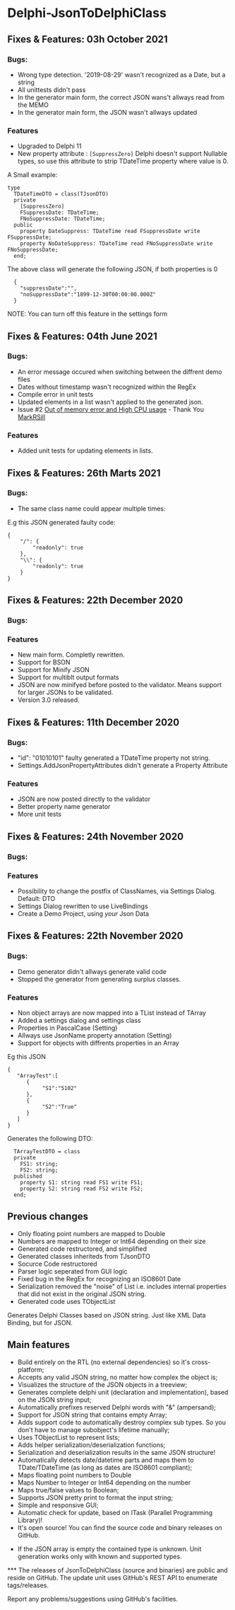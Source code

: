 Delphi-JsonToDelphiClass
========================
## Fixes & Features: 03h October 2021 ##

### Bugs: ###
* Wrong type detection. '2019-08-29' wasn't recognized as a Date, but a string
* All unittests didn't pass
* In the generator main form, the correct JSON wans't allways read from the MEMO 
* In the generator main form, the JSON wasn't allways updated

### Features ###
* Upgraded to Delphi 11
* New property attribute : ```[SuppressZero]```
  Delphi doesn't support Nullable types, so use this attribute to strip TDateTime property where value is 0.

A Small example:
```  
type
  TDateTimeDTO = class(TJsonDTO)
  private
    [SuppressZero]
    FSuppressDate: TDateTime;
    FNoSuppressDate: TDateTime;
  public
    property DateSuppress: TDateTime read FSuppressDate write FSuppressDate;
    property NoDateSuppress: TDateTime read FNoSuppressDate write FNoSuppressDate;
  end;
```
The above class will generate the following JSON, if both properties is 0 

```
  {
    "suppressDate":"",
    "noSuppressDate":"1899-12-30T00:00:00.000Z"
  }
```
NOTE: You can turn off this feature in the settings form 

## Fixes & Features: 04th June 2021 ##

### Bugs: ###
* An error message occured when switching between the diffrent demo files
* Dates without timestamp wasn't recognized within  the RegEx
* Compile error in unit tests
* Updated elements in a list wasn't applied to the generated json.
* Issue #2 [Out of memory error and High CPU usage](https://github.com/JensBorrisholt/Delphi-JsonToDelphiClass/pull/2) - Thank You [MarkRSill](https://github.com/MarkRSill)

### Features ###
* Added unit tests for updating elements in lists.

## Fixes & Features: 26th Marts 2021 ##

### Bugs: ###
* The same class name could appear multiple times:

E.g this JSON generated faulty code:

```
{
    "/": {
        "readonly": true
    },
    "\\": {
        "readonly": true
    }
} 
```

## Fixes & Features: 22th December 2020 ##

### Bugs: ###

### Features ###

* New main form. Completly rewritten. 
* Support for BSON
* Support for Minify JSON
* Support for multiblt output formats
* JSON are now minifyed before posted to the validator. Means support for larger JSONs to be validated. 
* Version 3.0 released.

## Fixes & Features: 11th December 2020 ##

### Bugs: ###

* "id": "01010101" faulty generated a TDateTime property not string. 
* Settings.AddJsonPropertyAttributes didn't generate a Property Attribute 

### Features ###

* JSON are now posted directly to the validator
* Better property name generator
* More unit tests

## Fixes & Features: 24th November 2020 ##

### Bugs: ###

### Features ###

* Possibility to change the postfix of ClassNames, via Settings Dialog. Default: DTO
* Settings Dialog rewritten to use LiveBindings
* Create a Demo Project, using *your* Json Data

## Fixes & Features: 22th November 2020 ##

### Bugs: ###
* Demo generator didn't allways generate valid code
* Stopped the generator from generating surplus classes. 

### Features ###
* Non object arrays are now mapped into a TList<T> instead of TArray<T>
* Added a settings dialog and settings class
* Properties in PascalCase (Setting)
* Allways use JsonName property annotation  (Setting)
* Support for objects with diffrents properties in an Array

Eg this JSON 
```
{
   "ArrayTest":[
      {
           "S1":"5102"
      },
      {
           "S2":"True"
      }      
   ]
}
```

Generates the following DTO:
```
  TArrayTestDTO = class
  private
    FS1: string;
    FS2: string;
  published
    property S1: string read FS1 write FS1;
    property S2: string read FS2 write FS2;
  end;
```


## Previous changes ##

* Only floating point numbers are mapped to Double
* Numbers are mapped to Integer or Int64 depending on their size
* Generated code restructored, and simplified
* Generated classes inheriteds from TJsonDTO
* Socurce Code restructored
* Parser logic seperated from GUI logic
* Fixed bug in the RegEx for recognizing an ISO8601 Date
* Serialization removed the "noise" of List<T> i.e. includes internal properties that did not exist in the original JSON string.
* Generated code uses TObjectList<T>
  
Generates Delphi Classes based on JSON string. Just like XML Data Binding, but for JSON.

## Main features ##

- Build entirely on the RTL (no external dependencies) so it's cross-platform;
- Accepts any valid JSON string, no matter how complex the object is;
- Visualizes the structure of the JSON objects in a treeview;
- Generates complete delphi unit (declaration and implementation), based on the JSON string input;
- Automatically prefixes reserved Delphi words with "&" (ampersand);
- Support for JSON string that contains empty Array;
- Adds support code to automatically destroy complex sub types. So you don't have to manage subobject's lifetime manually;
- Uses TObjectList<T> to represent lists;
- Adds helper serialization/deserialization functions;
- Serialization and deserialization results in the same JSON structure!
- Automatically detects date/datetime parts and maps them to TDate/TDateTime (as long as dates are ISO8601 compliant);
- Maps floating point numbers to Double
- Maps Number to Integer or Int64 depending on the number
- Maps true/false values to Boolean;
- Supports JSON pretty print to format the input string;
- Simple and responsive GUI;
- Automatic check for update, based on ITask (Parallel Programming Library)!
- It's open source! You can find the source code and binary releases on GitHub.

* If the JSON array is empty the contained type is unknown. Unit generation works only with known and supported types.

*** The releases of JsonToDelphiClass (source and binaries) are public and reside on GitHub. The update unit uses GitHub's REST API to enumerate tags/releases.

Report any problems/suggestions using GitHub's facilities.

